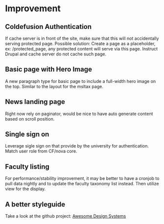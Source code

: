 # Improvement

## Coldefusion Authentication
If cache server is in front of the site, make sure that this will not accidentally serving protected page.
Possible solution: Create a page as a placeholder, ex: /protected_page, any protected content will serve via this page.
Instruct Drupal and cache server do not cache such page.


## Basic page with Hero Image
A new paragraph type for basic page to include a full-width hero image on the top. Similar to the layout for the msltax page.


## News landing page
Right now rely on paginator, would be nice to have auto generate content based on scroll position.

## Single sign on
Leverage sigle sign on that provide by the university for authentication. Match user role from CF/nova core.

## Faculty listing
For performance/stability improvement, it may be better to have a cronjob to pull data nightly and to update the faculty taxonomy list instead.
Then utilize view for the display.

## A better styleguide
Take a look at the github project: [Awesome Design Systems](https://github.com/alexpate/awesome-design-systems)
